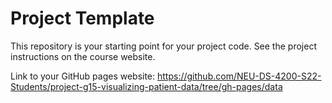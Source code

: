 # Project Template

This repository is your starting point for your project code. See the project instructions on the course website.

Link to your GitHub pages website: <https://github.com/NEU-DS-4200-S22-Students/project-g15-visualizing-patient-data/tree/gh-pages/data>
